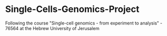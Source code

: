 # Single-Cells-Genomics-Project
Following the course "Single-cell genomics - from experiment to analysis" - 76564 at the Hebrew University of Jerusalem
